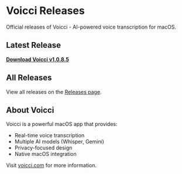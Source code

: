 # Voicci Releases

Official releases of Voicci - AI-powered voice transcription for macOS.

## Latest Release

**[Download Voicci v1.0.8.5](https://github.com/OlmiVanguard/voicci-releases/releases/download/v1.0.8.5/Voicci-1.0.8.5.dmg)**

## All Releases

View all releases on the [Releases page](https://github.com/OlmiVanguard/voicci-releases/releases).

## About Voicci

Voicci is a powerful macOS app that provides:
- Real-time voice transcription
- Multiple AI models (Whisper, Gemini)
- Privacy-focused design
- Native macOS integration

Visit [voicci.com](https://voicci.com) for more information.
